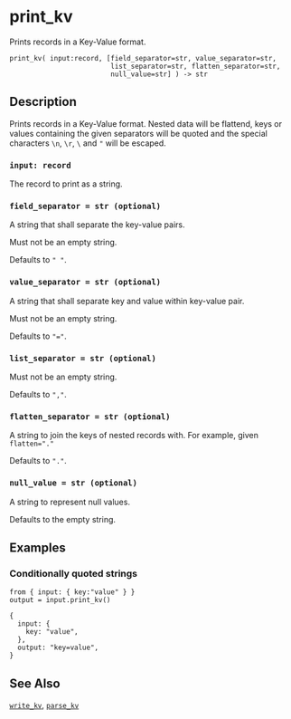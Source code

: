 # print_kv

Prints records in a Key-Value format.

```tql
print_kv( input:record, [field_separator=str, value_separator=str,
                         list_separator=str, flatten_separator=str,
                         null_value=str] ) -> str
```

## Description

Prints records in a Key-Value format. Nested data will be flattend, keys or
values containing the given separators will be quoted and
the special characters `\n`, `\r`, `\` and `"` will be escaped.

### `input: record`

The record to print as a string.

### `field_separator = str (optional)`

A string that shall separate the key-value pairs.

Must not be an empty string.

Defaults to `" "`.

### `value_separator = str (optional)`

A string that shall separate key and value within key-value pair.

Must not be an empty string.

Defaults to `"="`.

### `list_separator = str (optional)`

Must not be an empty string.

Defaults to `","`.

### `flatten_separator = str (optional)`

A string to join the keys of nested records with. For example,
given `flatten="."`

Defaults to `"."`.

### `null_value = str (optional)`

A string to represent null values.

Defaults to the empty string.

## Examples

### Conditionally quoted strings

```tql
from { input: { key:"value" } }
output = input.print_kv()
```
```tql
{
  input: {
    key: "value",
  },
  output: "key=value",
}
```

## See Also

[`write_kv`](../operators/read_kv.mdx), [`parse_kv`](parse_kv.mdx)
